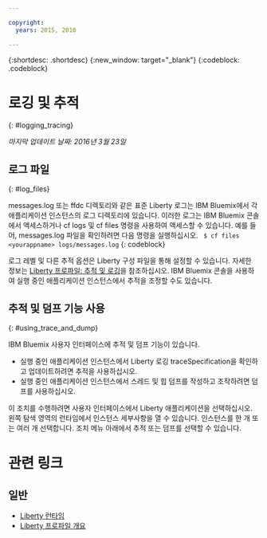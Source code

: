 ```yaml
---

copyright:
  years: 2015, 2016

---
```


{:shortdesc: .shortdesc}
{:new_window: target="_blank"}
{:codeblock: .codeblock}

# 로깅 및 추적
{: #logging_tracing}

*마지막 업데이트 날짜: 2016년 3월 23일*

## 로그 파일
{: #log_files}

messages.log 또는 ffdc 디렉토리와 같은 표준 Liberty 로그는 IBM Bluemix에서
각 애플리케이션 인스턴스의 로그 디렉토리에 있습니다. 이러한 로그는 IBM Bluemix 콘솔에서 액세스하거나 cf logs 및 cf files 명령을 사용하여 액세스할 수 있습니다. 예를 들어, messages.log 파일을 확인하려면 다음 명령을 실행하십시오. ```
    $ cf files <yourappname> logs/messages.log```
{: codeblock}

로그 레벨 및
다른 추적 옵션은 Liberty 구성 파일을 통해 설정할 수
있습니다. 자세한 정보는 [Liberty 프로파일: 추적 및 로깅](http://www.ibm.com/support/knowledgecenter/SSAW57_8.5.5/com.ibm.websphere.wlp.nd.multiplatform.doc/ae/rwlp_logging.html?cp=SSAW57_8.5.5%2F3-17-0-0)을 참조하십시오. IBM Bluemix 콘솔을 사용하여 실행 중인 애플리케이션 인스턴스에서 추적을 조정할 수도 있습니다. 

## 추적 및 덤프 기능 사용
{: #using_trace_and_dump}

IBM Bluemix 사용자 인터페이스에 추적 및 덤프 기능이 있습니다.
* 실행 중인 애플리케이션 인스턴스에서 Liberty 로깅 traceSpecification을 확인하고 업데이트하려면 추적을 사용하십시오. 
* 실행 중인 애플리케이션 인스턴스에서 스레드 및 힙 덤프를 작성하고 조작하려면 덤프를 사용하십시오. 

이 조치를 수행하려면 사용자 인터페이스에서
Liberty 애플리케이션을 선택하십시오. 왼쪽 탐색 영역의 런타임에서 인스턴스 세부사항을 열 수 있습니다. 인스턴스를 한 개 또는
여러 개 선택합니다. 조치 메뉴 아래에서 추적 또는
덤프를 선택할 수 있습니다.

# 관련 링크
## 일반
* [Liberty 런타임](index.html)
* [Liberty 프로파일 개요](http://www-01.ibm.com/support/knowledgecenter/SSAW57_8.5.5/com.ibm.websphere.wlp.nd.doc/ae/cwlp_about.html)
